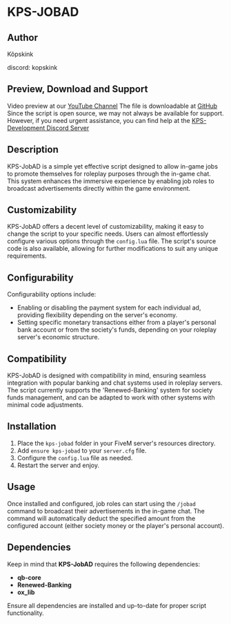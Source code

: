 # KPS-JOBAD

## Author
Kõpskink

discord: kopskink

## Preview, Download and Support
Video preview at our [YouTube Channel](https://youtu.be/8tuDMn_POhs?si=DchqqGsPPXc-p7uV)
The file is downloadable at [GitHub](https://github.com/Kopskink/kps-jobad)
Since the script is open source, we may not always be available for support. However, if you need urgent assistance, you can find help at the [KPS-Development Discord Server](https://dsc.gg/kpsdevelopment)

## Description
KPS-JobAD is a simple yet effective script designed to allow in-game jobs to promote themselves for roleplay purposes through the in-game chat. This system enhances the immersive experience by enabling job roles to broadcast advertisements directly within the game environment.

## Customizability
KPS-JobAD offers a decent level of customizability, making it easy to change the script to your specific needs. Users can almost effortlessly configure various options through the `config.lua` file. The script's source code is also available, allowing for further modifications to suit any unique requirements.

## Configurability
Configurability options include:
+ Enabling or disabling the payment system for each individual ad, providing flexibility depending on the server's economy.
+ Setting specific monetary transactions either from a player's personal bank account or from the society's funds, depending on your roleplay server's economic structure.

## Compatibility
KPS-JobAD is designed with compatibility in mind, ensuring seamless integration with popular banking and chat systems used in roleplay servers. The script currently supports the 'Renewed-Banking' system for society funds management, and can be adapted to work with other systems with minimal code adjustments.

## Installation
1. Place the `kps-jobad` folder in your FiveM server's resources directory.
2. Add `ensure kps-jobad` to your `server.cfg` file.
3. Configure the `config.lua` file as needed.
4. Restart the server and enjoy.

## Usage
Once installed and configured, job roles can start using the `/jobad` command to broadcast their advertisements in the in-game chat. The command will automatically deduct the specified amount from the configured account (either society money or the player's personal account).

## Dependencies

Keep in mind that **KPS-JobAD** requires the following dependencies:

- **qb-core**
- **Renewed-Banking**
- **ox_lib**

Ensure all dependencies are installed and up-to-date for proper script functionality.
